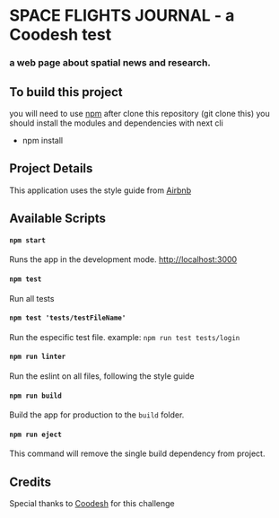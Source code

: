 # SPACE FLIGHTS JOURNAL - a Coodesh test
### a web page about spatial news and research.

## To build this project
you will need to use [npm](https://www.npmjs.com/)
after clone this repository (git clone this)
you should install the modules and dependencies with next cli
- npm install

## Project Details
This application uses the style guide from [Airbnb](https://github.com/airbnb/javascript)

## Available Scripts
#### `npm start`
Runs the app in the development mode. [http://localhost:3000](http://localhost:3000)

#### `npm test`
Run all tests

#### `npm test 'tests/testFileName'`
Run the especific test file. example: `npm run test tests/login`

#### `npm run linter`
Run the eslint on all files, following the style guide

#### `npm run build`
Build the app for production to the `build` folder.

#### `npm run eject`
This command will remove the single build dependency from project.

## Credits
Special thanks to [Coodesh](https://coodesh.com/) for this challenge